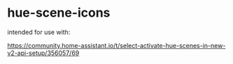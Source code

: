 # hue-scene-icons

intended for use with:

https://community.home-assistant.io/t/select-activate-hue-scenes-in-new-v2-api-setup/356057/69
